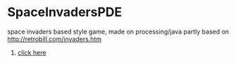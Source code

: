 # SpaceInvadersPDE
space invaders based style game, made on processing/java 
partly based on http://retrobill.com/invaders.htm

1. [click here](https://aferriss.github.io/SpaceInvadersPDE)
